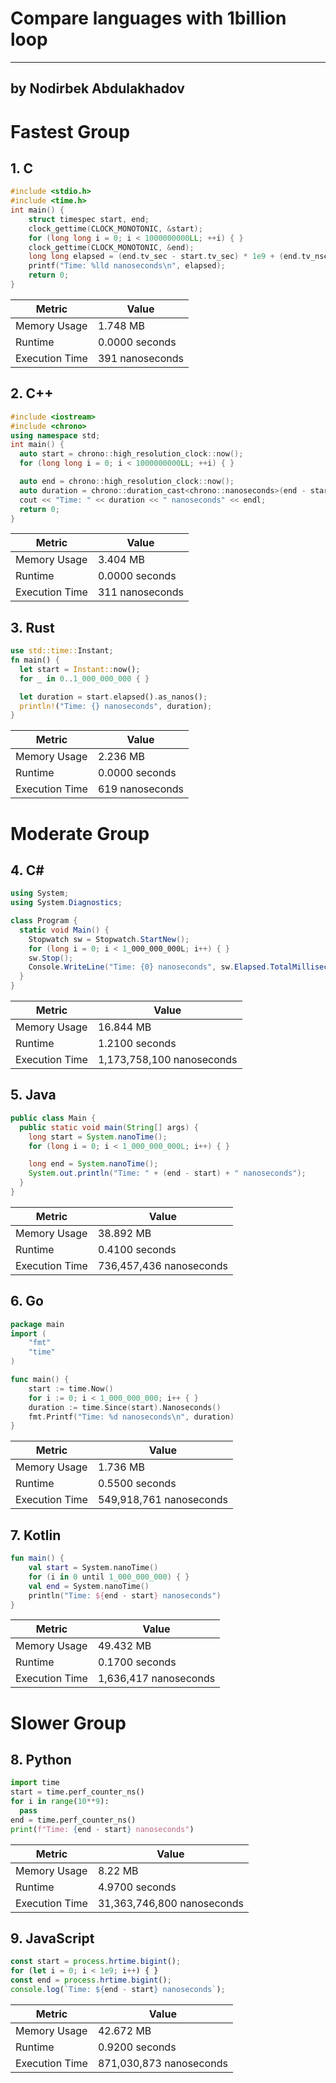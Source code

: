 # Compare languages with  1billion loop
---
 by Nodirbek Abdulakhadov
---

# Fastest Group

## 1. C

```c
#include <stdio.h>
#include <time.h>
int main() {
    struct timespec start, end;
    clock_gettime(CLOCK_MONOTONIC, &start);
    for (long long i = 0; i < 1000000000LL; ++i) { }
    clock_gettime(CLOCK_MONOTONIC, &end);
    long long elapsed = (end.tv_sec - start.tv_sec) * 1e9 + (end.tv_nsec - start.tv_nsec);
    printf("Time: %lld nanoseconds\n", elapsed);
    return 0;
}
```

| **Metric**        | **Value**        |
|-------------------|------------------|
| Memory Usage      | 1.748 MB         |
| Runtime           | 0.0000 seconds   |
| Execution Time    | 391 nanoseconds  |


## 2. C++
```cpp
#include <iostream>
#include <chrono>
using namespace std;
int main() {
  auto start = chrono::high_resolution_clock::now();
  for (long long i = 0; i < 1000000000LL; ++i) { }

  auto end = chrono::high_resolution_clock::now();
  auto duration = chrono::duration_cast<chrono::nanoseconds>(end - start).count();
  cout << "Time: " << duration << " nanoseconds" << endl;
  return 0;
}
```

| **Metric**        | **Value**        |
|-------------------|------------------|
| Memory Usage      | 3.404 MB         |
| Runtime           | 0.0000 seconds   |
| Execution Time    | 311 nanoseconds  |


## 3. Rust

```rust
use std::time::Instant;
fn main() {
  let start = Instant::now();
  for _ in 0..1_000_000_000 { }

  let duration = start.elapsed().as_nanos();
  println!("Time: {} nanoseconds", duration);
}
```

| **Metric**        | **Value**        |
|-------------------|------------------|
| Memory Usage      | 2.236 MB         |
| Runtime           | 0.0000 seconds   |
| Execution Time    | 619 nanoseconds  |

# Moderate Group

## 4. C#

```csharp
using System;
using System.Diagnostics;

class Program {
  static void Main() {
    Stopwatch sw = Stopwatch.StartNew();
    for (long i = 0; i < 1_000_000_000L; i++) { }
    sw.Stop();
    Console.WriteLine("Time: {0} nanoseconds", sw.Elapsed.TotalMilliseconds * 1_000_000);
  }
}
```

| **Metric**        | **Value**            |
|-------------------|----------------------|
| Memory Usage      | 16.844 MB            |
| Runtime           | 1.2100 seconds       |
| Execution Time    | 1,173,758,100 nanoseconds |


## 5. Java

```java
public class Main {
  public static void main(String[] args) {
    long start = System.nanoTime();
    for (long i = 0; i < 1_000_000_000L; i++) { }

    long end = System.nanoTime();
    System.out.println("Time: " + (end - start) + " nanoseconds");
  }
}
```

| **Metric**        | **Value**            |
|-------------------|----------------------|
| Memory Usage      | 38.892 MB            |
| Runtime           | 0.4100 seconds       |
| Execution Time    | 736,457,436 nanoseconds |


## 6.  Go

```go
package main
import (
    "fmt"
    "time"
)

func main() {
    start := time.Now()
    for i := 0; i < 1_000_000_000; i++ { }
    duration := time.Since(start).Nanoseconds()
    fmt.Printf("Time: %d nanoseconds\n", duration)
}
```

| **Metric**        | **Value**            |
|-------------------|----------------------|
| Memory Usage      | 1.736 MB             |
| Runtime           | 0.5500 seconds       |
| Execution Time    | 549,918,761 nanoseconds |


## 7.  Kotlin

```kotlin
fun main() {
    val start = System.nanoTime()
    for (i in 0 until 1_000_000_000) { }
    val end = System.nanoTime()
    println("Time: ${end - start} nanoseconds")
}
```

| **Metric**        | **Value**            |
|-------------------|----------------------|
| Memory Usage      | 49.432 MB            |
| Runtime           | 0.1700 seconds       |
| Execution Time    | 1,636,417 nanoseconds |


# Slower Group

## 8. Python

```python
import time
start = time.perf_counter_ns()
for i in range(10**9):
  pass
end = time.perf_counter_ns()
print(f"Time: {end - start} nanoseconds")
```

| **Metric**       | **Value**               |
|-------------------|-------------------------|
| Memory Usage      | 8.22 MB                 |
| Runtime           | 4.9700 seconds          |
| Execution Time    | 31,363,746,800 nanoseconds |


## 9. JavaScript

```js
const start = process.hrtime.bigint();
for (let i = 0; i < 1e9; i++) { }
const end = process.hrtime.bigint();
console.log(`Time: ${end - start} nanoseconds`);
```

| **Metric**        | **Value**            |
|-------------------|----------------------|
| Memory Usage      | 42.672 MB            |
| Runtime           | 0.9200 seconds       |
| Execution Time    | 871,030,873 nanoseconds |